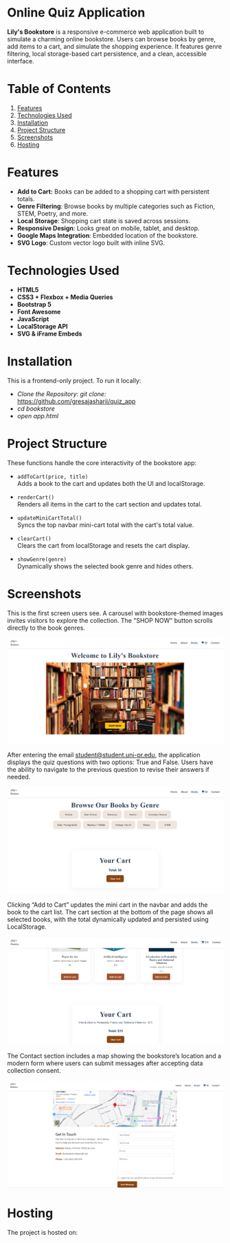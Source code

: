 # Online Quiz Application

**Lily's Bookstore** is a responsive e-commerce web application built to simulate a charming online bookstore. Users can browse books by genre, add items to a cart, and simulate the shopping experience. It features genre filtering, local storage-based cart persistence, and a clean, accessible interface.



# Table of Contents
1. [Features](#features)
2. [Technologies Used](#technologies-used)
3. [Installation](#installation)
4. [Project Structure](#project-structure)
5. [Screenshots](#screenshots)
6. [Hosting](#hosting)


# Features

- **Add to Cart:** Books can be added to a shopping cart with persistent totals.
- **Genre Filtering**: Browse books by multiple categories such as Fiction, STEM, Poetry, and more.
- **Local Storage**: Shopping cart state is saved across sessions.
- **Responsive Design**: Looks great on mobile, tablet, and desktop.
- **Google Maps Integration**: Embedded location of the bookstore.
- **SVG Logo**: Custom vector logo built with inline SVG.



# Technologies Used

- **HTML5**  
- **CSS3 + Flexbox + Media Queries**  
- **Bootstrap 5**  
- **Font Awesome**  
- **JavaScript**
- **LocalStorage API**
- **SVG & iFrame Embeds** 


# Installation

This is a frontend-only project. To run it locally:

- *Clone the Repository: git clone:*    
https://github.com/gresajasharii/quiz_app
- *cd bookstore*
- *open app.html*


# Project Structure

These functions handle the core interactivity of the bookstore app:

- `addToCart(price, title)`  
  Adds a book to the cart and updates both the UI and localStorage.

- `renderCart()`  
  Renders all items in the cart to the cart section and updates total.

- `updateMiniCartTotal()`  
  Syncs the top navbar mini-cart total with the cart's total value.

- `clearCart()`  
  Clears the cart from localStorage and resets the cart display.

- `showGenre(genre)`  
  Dynamically shows the selected book genre and hides others.

# Screenshots

This is the first screen users see. A carousel with bookstore-themed images invites visitors to explore the collection. The "SHOP NOW" button scrolls directly to the book genres.


![Home Page Carousel](/assets/1.PNG)


After entering the email student@student.uni-pr.edu, the application displays the quiz questions with two options: True and False. Users have the ability to navigate to the previous question to revise their answers if needed.

![Genre Browsing](/assets/2.PNG)


Clicking “Add to Cart” updates the mini cart in the navbar and adds the book to the cart list. The cart section at the bottom of the page shows all selected books, with the total dynamically updated and persisted using LocalStorage.

![Add to Cart & Cart View](/assets/3.PNG)


The Contact section includes a map showing the bookstore’s location and a modern form where users can submit messages after accepting data collection consent.

![Google Map & Contact Form](/assets/4.PNG)

# Hosting

The project is hosted on:


